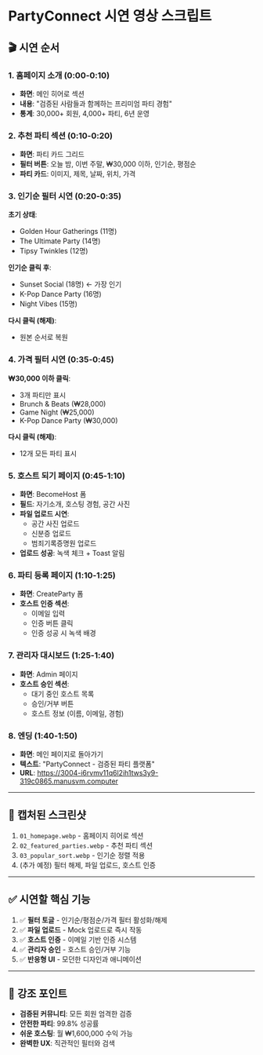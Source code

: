 # PartyConnect 시연 영상 스크립트

## 🎬 시연 순서

### 1. 홈페이지 소개 (0:00-0:10)
- **화면**: 메인 히어로 섹션
- **내용**: "검증된 사람들과 함께하는 프리미엄 파티 경험"
- **통계**: 30,000+ 회원, 4,000+ 파티, 6년 운영

### 2. 추천 파티 섹션 (0:10-0:20)
- **화면**: 파티 카드 그리드
- **필터 버튼**: 오늘 밤, 이번 주말, ₩30,000 이하, 인기순, 평점순
- **파티 카드**: 이미지, 제목, 날짜, 위치, 가격

### 3. 인기순 필터 시연 (0:20-0:35)
**초기 상태**:
- Golden Hour Gatherings (11명)
- The Ultimate Party (14명)
- Tipsy Twinkles (12명)

**인기순 클릭 후**:
- Sunset Social (18명) ← 가장 인기
- K-Pop Dance Party (16명)
- Night Vibes (15명)

**다시 클릭 (해제)**:
- 원본 순서로 복원

### 4. 가격 필터 시연 (0:35-0:45)
**₩30,000 이하 클릭**:
- 3개 파티만 표시
- Brunch & Beats (₩28,000)
- Game Night (₩25,000)
- K-Pop Dance Party (₩30,000)

**다시 클릭 (해제)**:
- 12개 모든 파티 표시

### 5. 호스트 되기 페이지 (0:45-1:10)
- **화면**: BecomeHost 폼
- **필드**: 자기소개, 호스팅 경험, 공간 사진
- **파일 업로드 시연**:
  - 공간 사진 업로드
  - 신분증 업로드
  - 범죄기록증명원 업로드
- **업로드 성공**: 녹색 체크 + Toast 알림

### 6. 파티 등록 페이지 (1:10-1:25)
- **화면**: CreateParty 폼
- **호스트 인증 섹션**:
  - 이메일 입력
  - 인증 버튼 클릭
  - 인증 성공 시 녹색 배경

### 7. 관리자 대시보드 (1:25-1:40)
- **화면**: Admin 페이지
- **호스트 승인 섹션**:
  - 대기 중인 호스트 목록
  - 승인/거부 버튼
  - 호스트 정보 (이름, 이메일, 경험)

### 8. 엔딩 (1:40-1:50)
- **화면**: 메인 페이지로 돌아가기
- **텍스트**: "PartyConnect - 검증된 파티 플랫폼"
- **URL**: https://3004-i6rvmv11q6l2ih1tws3y9-319c0865.manusvm.computer

---

## 📸 캡처된 스크린샷

1. `01_homepage.webp` - 홈페이지 히어로 섹션
2. `02_featured_parties.webp` - 추천 파티 섹션
3. `03_popular_sort.webp` - 인기순 정렬 적용
4. (추가 예정) 필터 해제, 파일 업로드, 호스트 인증

---

## ✅ 시연할 핵심 기능

1. ✅ **필터 토글** - 인기순/평점순/가격 필터 활성화/해제
2. ✅ **파일 업로드** - Mock 업로드로 즉시 작동
3. ✅ **호스트 인증** - 이메일 기반 인증 시스템
4. ✅ **관리자 승인** - 호스트 승인/거부 기능
5. ✅ **반응형 UI** - 모던한 디자인과 애니메이션

---

## 🎯 강조 포인트

- **검증된 커뮤니티**: 모든 회원 엄격한 검증
- **안전한 파티**: 99.8% 성공률
- **쉬운 호스팅**: 월 ₩1,600,000 수익 가능
- **완벽한 UX**: 직관적인 필터와 검색

